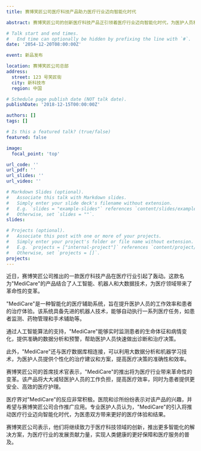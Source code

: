 ```yaml
---
title: 赛博笑匠公司医疗科技产品助力医疗行业迈向智能化时代

abstract: 赛博笑匠公司的创新医疗科技产品正引领着医疗行业迈向智能化时代，为医护人员和患者提供了更安全、高效的医疗体验。

# Talk start and end times.
#   End time can optionally be hidden by prefixing the line with `#`.
date: '2054-12-20T08:00:00Z'

event: 新品发布

location: 赛博笑匠公司总部
address:
  street: 123 号笑匠街
  city: 新科技市
  region: 中国

# Schedule page publish date (NOT talk date).
publishDate: '2018-12-15T00:00:00Z'

authors: []
tags: []

# Is this a featured talk? (true/false)
featured: false

image:
  focal_point: 'top'

url_code: ''
url_pdf: ''
url_slides: ''
url_video: ''

# Markdown Slides (optional).
#   Associate this talk with Markdown slides.
#   Simply enter your slide deck's filename without extension.
#   E.g. `slides = "example-slides"` references `content/slides/example-slides.md`.
#   Otherwise, set `slides = ""`.
slides:

# Projects (optional).
#   Associate this post with one or more of your projects.
#   Simply enter your project's folder or file name without extension.
#   E.g. `projects = ["internal-project"]` references `content/project/deep-learning/index.md`.
#   Otherwise, set `projects = []`.
projects:
---
```


近日，赛博笑匠公司推出的一款医疗科技产品在医疗行业引起了轰动。这款名为"MediCare"的产品结合了人工智能、机器人和大数据技术，为医疗领域带来了革命性的变革。

"MediCare"是一种智能化的医疗辅助系统，旨在提升医护人员的工作效率和患者的治疗体验。该系统具备先进的机器人技术，能够自动执行一系列医疗任务，如患者监测、药物管理和手术辅助等。

通过人工智能算法的支持，"MediCare"能够实时监测患者的生命体征和病情变化，提供准确的数据分析和预警，帮助医护人员快速做出诊断和治疗决策。

此外，"MediCare"还与医疗数据库相连接，可以利用大数据分析和机器学习技术，为医护人员提供个性化的治疗建议和方案，提高医疗决策的准确性和效率。

赛博笑匠公司的首席技术官表示，"MediCare"的推出将为医疗行业带来革命性的变革。该产品将大大减轻医护人员的工作负担，提高医疗效率，同时为患者提供更安全、高效的医疗护理。

医疗界对"MediCare"的反应非常积极。医院和诊所纷纷表示对该产品的兴趣，并希望与赛博笑匠公司合作推广应用。专业医护人员认为，"MediCare"的引入将推动医疗行业迈向智能化时代，为医患双方带来更好的医疗体验和结果。

赛博笑匠公司表示，他们将继续致力于医疗科技领域的创新，推出更多智能化的解决方案，为医疗行业的发展贡献力量，实现人类健康的更好保障和医疗服务的普及。

